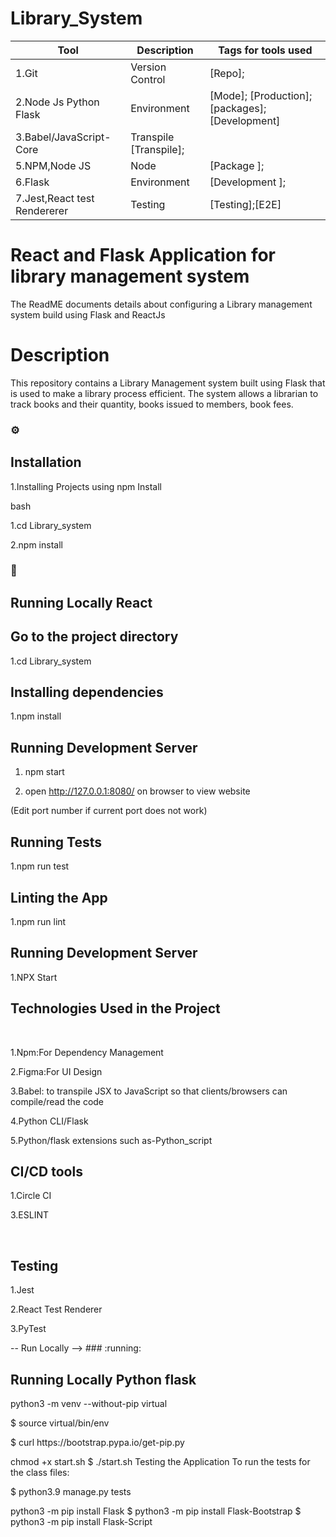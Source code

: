 # Library_System
<!--
The Readme file documents the project description and installation and set up instructions
-->
<!--
Align main heading to the center of the page
-->
| Tool                | Description                    | Tags for tools used                                                                                               |
| ------------------- | ------------------------------ | ---------------------------------------------------------------------------------------------------- |
| 1.Git                 | Version Control       | [Repo];                                                         |
| 2.Node Js Python Flask  | Environment           | [Mode]; [Production]; [packages];[Development]                    |
| 3.Babel/JavaScript-Core| Transpile       [Transpile];                                                 |
| 5.NPM,Node JS         | Node                  | [Package ]; 
| 6.Flask                | Environment          | [Development ];
| 7.Jest,React test Rendererer|    Testing  | [Testing];[E2E]                         
<div align="left">
<h1>React and Flask Application for library management system </h1> The ReadME documents details about configuring a Library management system build using Flask and ReactJs

<!-- Badges -->
<p>
<h1> Description</h1>
This repository contains a Library Management system built using Flask that is used to make a library process efficient. The system allows a librarian to track books and their quantity, books issued to members, book fees.

<!-- Installation -->
### :gear:<h2>Installation</h2>

1.Installing Projects using npm Install

bash
  <p>1.cd Library_system</p>
  <p>2.npm install</p>
  
<!-- Run Locally -->
### :running:<h2> Running Locally React</h2>

<!-- Going into the project Directory/Folder -->
<h2>Go to the project directory</h2>

  1.cd Library_system

<!-- Installing dependencies using npm -->
<h2>Installing dependencies</h2>

  1.npm install

<!-- Running the Application in Development Mode -->
<h2>Running Development Server</h2>

  1. npm start

  2. open http://127.0.0.1:8080/ on browser to view website

  (Edit port number if current port does not work)

<!-- Running Device Environments -->


<!-- Running Tests on the Application -->
<h2>Running Tests</h2>

  1.npm run test

<!-- Linting the Application -->
<h2>Linting the App</h2>

  1.npm run lint

<!-- Running the Application Development Mode -->
<h2>Running Development Server</h2>

  1.NPX Start

<!-- Technologies Used -->
  
<h2>Technologies Used in the Project</h2>
<br>
  <p>1.Npm:For Dependency Management</p>
  <p>2.Figma:For UI Design</p>
  <p>3.Babel: to transpile JSX to JavaScript so that clients/browsers can compile/read the code</p>
  <p>4.Python CLI/Flask
  <p>5.Python/flask extensions such as-Python_script
  <br>
  <h2>CI/CD tools</h2>
  <p>1.Circle CI</p> 
  <p>3.ESLINT</p>
  <br>
  <h2>Testing</h2>
  <p>1.Jest</p> 
  <p>2.React Test Renderer</p> 
  <p>3.PyTest</p>
</p>
-- Run Locally -->
### :running:<h2> Running Locally Python flask</h2>
<p>python3 -m venv --without-pip virtual</p> 
<p>$ source virtual/bin/env</p> 
<p>$ curl https://bootstrap.pypa.io/get-pip.py </p>
<p>chmod +x start.sh $ ./start.sh Testing the Application To run the tests for the class files:
<p>$ python3.9 manage.py tests</p> 

<p>python3 -m pip install Flask $ python3 -m pip install Flask-Bootstrap $ python3 -m pip install Flask-Script</p>
<div>

